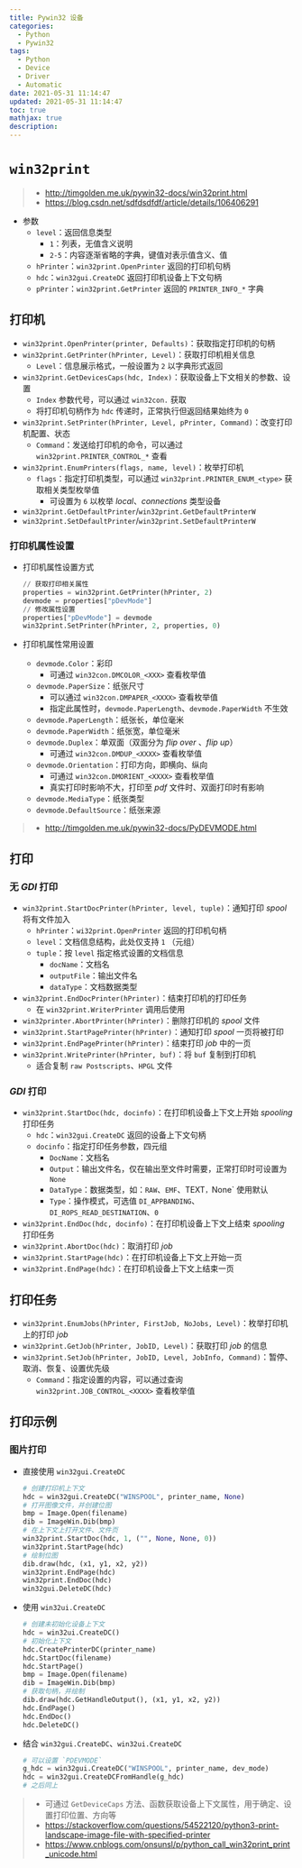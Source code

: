 ```yaml
---
title: Pywin32 设备
categories:
  - Python
  - Pywin32
tags:
  - Python
  - Device
  - Driver
  - Automatic
date: 2021-05-31 11:14:47
updated: 2021-05-31 11:14:47
toc: true
mathjax: true
description: 
---
```


#	`win32print`

> - <http://timgolden.me.uk/pywin32-docs/win32print.html>
> - <https://blog.csdn.net/sdfdsdfdf/article/details/106406291>

-	参数
	-	`level`：返回信息类型
		-	`1`：列表，无值含义说明
		-	`2-5`：内容逐渐省略的字典，键值对表示值含义、值
	-	`hPrinter`：`win32print.OpenPrinter` 返回的打印机句柄
	-	`hdc`：`win32gui.CreateDC` 返回打印机设备上下文句柄
	-	`pPrinter`：`win32print.GetPrinter` 返回的 `PRINTER_INFO_*` 字典

##	打印机

-	`win32print.OpenPrinter(printer, Defaults)`：获取指定打印机的句柄
-	`win32print.GetPrinter(hPrinter, Level)`：获取打印机相关信息
	-	`Level`：信息展示格式，一般设置为 `2` 以字典形式返回
-	`win32print.GetDevicesCaps(hdc, Index)`：获取设备上下文相关的参数、设置
	-	`Index` 参数代号，可以通过 `win32con.` 获取
	-	将打印机句柄作为 `hdc` 传递时，正常执行但返回结果始终为 `0`
-	`win32print.SetPrinter(hPrinter, Level, pPrinter, Command)`：改变打印机配置、状态
	-	`Command`：发送给打印机的命令，可以通过 `win32print.PRINTER_CONTROL_*` 查看
-	`win32print.EnumPrinters(flags, name, level)`：枚举打印机
	-	`flags`：指定打印机类型，可以通过 `win32print.PRINTER_ENUM_<type>` 获取相关类型枚举值
		-	可设置为 `6` 以枚举 *local*、*connections* 类型设备
-	`win32print.GetDefaultPrinter`/`win32print.GetDefaultPrinterW`
-	`win32print.SetDefaultPrinter`/`win32print.SetDefaultPrinterW`

###	打印机属性设置

-	打印机属性设置方式

	```python
	// 获取打印相关属性
	properties = win32print.GetPrinter(hPrinter, 2)
	devmode = properties["pDevMode"]
	// 修改属性设置
	properties["pDevMode"] = devmode
	win32print.SetPrinter(hPrinter, 2, properties, 0)
	```

-	打印机属性常用设置
	-	`devmode.Color`：彩印
		-	可通过 `win32con.DMCOLOR_<XXX>` 查看枚举值
	-	`devmode.PaperSize`：纸张尺寸
		-	可以通过 `win32con.DMPAPER_<XXXX>` 查看枚举值
		-	指定此属性时，`devmode.PaperLength`、`devmode.PaperWidth` 不生效
	-	`devmode.PaperLength`：纸张长，单位毫米
	-	`devmode.PaperWidth`：纸张宽，单位毫米
	-	`devmode.Duplex`：单双面（双面分为 *flip over* 、*flip up*）
		-	可通过 `win32con.DMDUP_<XXXX>` 查看枚举值
	-	`devmode.Orientation`：打印方向，即横向、纵向
		-	可通过 `win32con.DMORIENT_<XXXX>` 查看枚举值
		-	真实打印时影响不大，打印至 *pdf* 文件时、双面打印时有影响
	-	`devmode.MediaType`：纸张类型
	-	`devmode.DefaultSource`：纸张来源

> - <http://timgolden.me.uk/pywin32-docs/PyDEVMODE.html>

##	打印

###	无 *GDI* 打印

-	`win32print.StartDocPrinter(hPrinter, level, tuple)`：通知打印 *spool* 将有文件加入
	-	`hPrinter`：`wi32print.OpenPrinter` 返回的打印机句柄
	-	`level`：文档信息结构，此处仅支持 `1` （元组）
	-	`tuple`：按 `level` 指定格式设置的文档信息
		-	`docName`：文档名
		-	`outputFile`：输出文件名
		-	`dataType`：文档数据类型
-	`win32print.EndDocPrinter(hPrinter)`：结束打印机的打印任务
	-	在 `win32print.WriterPrinter` 调用后使用
-	`win32printer.AbortPrinter(hPrinter)`：删除打印机的 *spool* 文件
-	`win32print.StartPagePrinter(hPrinter)`：通知打印 *spool* 一页将被打印
-	`win32print.EndPagePrinter(hPrinter)`：结束打印 *job* 中的一页
-	`win32print.WritePrinter(hPrinter, buf)`：将 `buf` 复制到打印机
	-	适合复制 `raw Postscripts`、`HPGL` 文件

###	*GDI* 打印

-	`win32print.StartDoc(hdc, docinfo)`：在打印机设备上下文上开始 *spooling* 打印任务
	-	`hdc`：`win32gui.CreateDC` 返回的设备上下文句柄
	-	`docinfo`：指定打印任务参数，四元组
		-	`DocName`：文档名
		-	`Output`：输出文件名，仅在输出至文件时需要，正常打印时可设置为 `None`
		-	`DataType`：数据类型，如：`RAW`、`EMF`、TEXT`，`None` 使用默认
		-	`Type`：操作模式，可选值 `DI_APPBANDING`、`DI_ROPS_READ_DESTINATION`、`0`
-	`win32print.EndDoc(hdc, docinfo)`：在打印机设备上下文上结束 *spooling* 打印任务
-	`win32print.AbortDoc(hdc)`：取消打印 *job*
-	`win32print.StartPage(hdc)`：在打印机设备上下文上开始一页
-	`win32print.EndPage(hdc)`：在打印机设备上下文上结束一页

##	打印任务

-	`win32print.EnumJobs(hPrinter, FirstJob, NoJobs, Level)`：枚举打印机上的打印 *job*
-	`win32print.GetJob(hPrinter, JobID, Level)`：获取打印 *job* 的信息
-	`win32print.SetJob(hPrinter, JobID, Level, JobInfo, Command)`：暂停、取消、恢复、设置优先级
	-	`Command`：指定设置的内容，可以通过查询 `win32print.JOB_CONTROL_<XXXX>` 查看枚举值

##	打印示例

###	图片打印

-	直接使用 `win32gui.CreateDC`

	```python
	# 创建打印机上下文
	hdc = win32gui.CreateDC("WINSPOOL", printer_name, None)
	# 打开图像文件，并创建位图
	bmp = Image.Open(filename)
	dib = ImageWin.Dib(bmp)
	# 在上下文上打开文件、文件页
	win32print.StartDoc(hdc, 1, ("", None, None, 0))
	win32print.StartPage(hdc)
	# 绘制位图
	dib.draw(hdc, (x1, y1, x2, y2))
	win32print.EndPage(hdc)
	win32print.EndDoc(hdc)
	win32gui.DeleteDC(hdc)
	```

-	使用 `win32ui.CreateDC`

	```python
	# 创建未初始化设备上下文
	hdc = win32ui.CreateDC()
	# 初始化上下文
	hdc.CreatePrinterDC(printer_name)
	hdc.StartDoc(filename)
	hdc.StartPage()
	bmp = Image.Open(filename)
	dib = ImageWin.Dib(bmp)
	# 获取句柄，并绘制
	dib.draw(hdc.GetHandleOutput(), (x1, y1, x2, y2))
	hdc.EndPage()
	hdc.EndDoc()
	hdc.DeleteDC()
	```

-	结合 `win32gui.CreateDC`、`win32ui.CreateDC`

	```python
	# 可以设置 `PDEVMODE`
	g_hdc = win32gui.CreateDC("WINSPOOL", printer_name, dev_mode)
	hdc = win32gui.CreateDCFromHandle(g_hdc)
	# 之后同上
	```

> - 可通过 `GetDeviceCaps` 方法、函数获取设备上下文属性，用于确定、设置打印位置、方向等
> - <https://stackoverflow.com/questions/54522120/python3-print-landscape-image-file-with-specified-printer>
> - <https://www.cnblogs.com/onsunsl/p/python_call_win32print_print_unicode.html>

